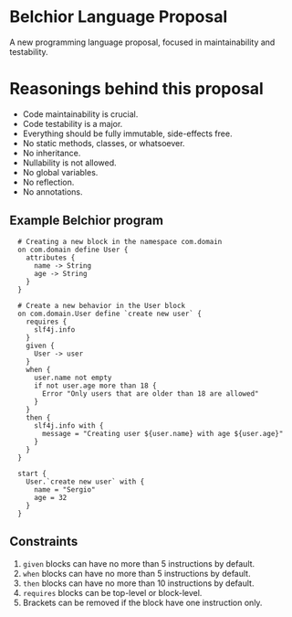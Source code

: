 # Belchior Language Proposal
A new programming language proposal, focused in maintainability and testability.

# Reasonings behind this proposal
- Code maintainability is crucial.
- Code testability is a major.
- Everything should be fully immutable, side-effects free.
- No static methods, classes, or whatsoever.
- No inheritance.
- Nullability is not allowed.
- No global variables.
- No reflection.
- No annotations.

## Example Belchior program
```
  # Creating a new block in the namespace com.domain
  on com.domain define User {
    attributes {
      name -> String
      age -> String
    }
  }
  
  # Create a new behavior in the User block
  on com.domain.User define `create new user` {
    requires {
      slf4j.info
    }
    given {
      User -> user
    }
    when {
      user.name not empty
      if not user.age more than 18 {
        Error "Only users that are older than 18 are allowed"
      }
    }
    then {
      slf4j.info with {
        message = "Creating user ${user.name} with age ${user.age}"
      }
    }
  }
  
  start {
    User.`create new user` with {
      name = "Sergio"
      age = 32
    }
  }
```

## Constraints
1. `given` blocks can have no more than 5 instructions by default.
2. `when` blocks can have no more than 5 instructions by default.
3. `then` blocks can have no more than 10 instructions by default.
4. `requires` blocks can be top-level or block-level.
5. Brackets can be removed if the block have one instruction only.

